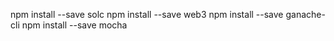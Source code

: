 npm install --save solc
npm install --save web3
npm install --save ganache-cli
npm install --save mocha
